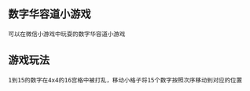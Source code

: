 ## 数字华容道小游戏
```
可以在微信小游戏中玩耍的数字华容道小游戏
```
## 游戏玩法
```
1到15的数字在4x4的16宫格中被打乱，移动小格子将15个数字按照次序移动到对应的位置
```
